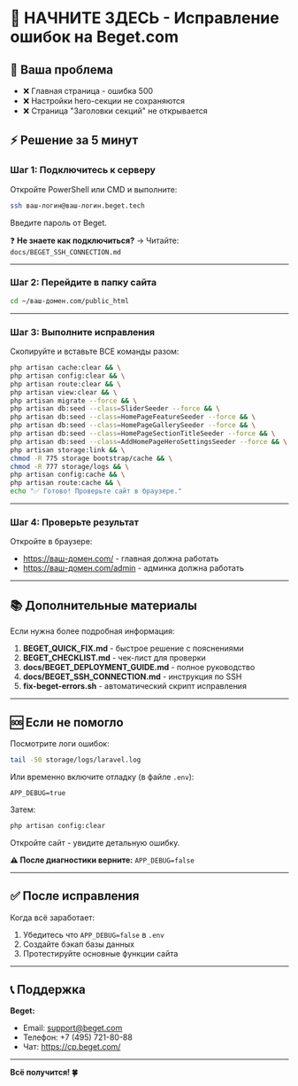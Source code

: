 # 🚀 НАЧНИТЕ ЗДЕСЬ - Исправление ошибок на Beget.com

## 🎯 Ваша проблема

- ❌ Главная страница - ошибка 500
- ❌ Настройки hero-секции не сохраняются
- ❌ Страница "Заголовки секций" не открывается

## ⚡ Решение за 5 минут

### Шаг 1: Подключитесь к серверу

Откройте PowerShell или CMD и выполните:

```bash
ssh ваш-логин@ваш-логин.beget.tech
```

Введите пароль от Beget.

❓ **Не знаете как подключиться?** → Читайте: `docs/BEGET_SSH_CONNECTION.md`

---

### Шаг 2: Перейдите в папку сайта

```bash
cd ~/ваш-домен.com/public_html
```

---

### Шаг 3: Выполните исправления

Скопируйте и вставьте ВСЕ команды разом:

```bash
php artisan cache:clear && \
php artisan config:clear && \
php artisan route:clear && \
php artisan view:clear && \
php artisan migrate --force && \
php artisan db:seed --class=SliderSeeder --force && \
php artisan db:seed --class=HomePageFeatureSeeder --force && \
php artisan db:seed --class=HomePageGallerySeeder --force && \
php artisan db:seed --class=HomePageSectionTitleSeeder --force && \
php artisan db:seed --class=AddHomePageHeroSettingsSeeder --force && \
php artisan storage:link && \
chmod -R 775 storage bootstrap/cache && \
chmod -R 777 storage/logs && \
php artisan config:cache && \
php artisan route:cache && \
echo "✅ Готово! Проверьте сайт в браузере."
```

---

### Шаг 4: Проверьте результат

Откройте в браузере:
- https://ваш-домен.com/ - главная должна работать
- https://ваш-домен.com/admin - админка должна работать

---

## 📚 Дополнительные материалы

Если нужна более подробная информация:

1. **BEGET_QUICK_FIX.md** - быстрое решение с пояснениями
2. **BEGET_CHECKLIST.md** - чек-лист для проверки
3. **docs/BEGET_DEPLOYMENT_GUIDE.md** - полное руководство
4. **docs/BEGET_SSH_CONNECTION.md** - инструкция по SSH
5. **fix-beget-errors.sh** - автоматический скрипт исправления

---

## 🆘 Если не помогло

Посмотрите логи ошибок:

```bash
tail -50 storage/logs/laravel.log
```

Или временно включите отладку (в файле `.env`):
```
APP_DEBUG=true
```

Затем:
```bash
php artisan config:clear
```

Откройте сайт - увидите детальную ошибку.

**⚠️ После диагностики верните:** `APP_DEBUG=false`

---

## ✅ После исправления

Когда всё заработает:

1. Убедитесь что `APP_DEBUG=false` в `.env`
2. Создайте бэкап базы данных
3. Протестируйте основные функции сайта

---

## 📞 Поддержка

**Beget:**
- Email: support@beget.com
- Телефон: +7 (495) 721-80-88
- Чат: https://cp.beget.com/

---

**Всё получится! 🍀**

